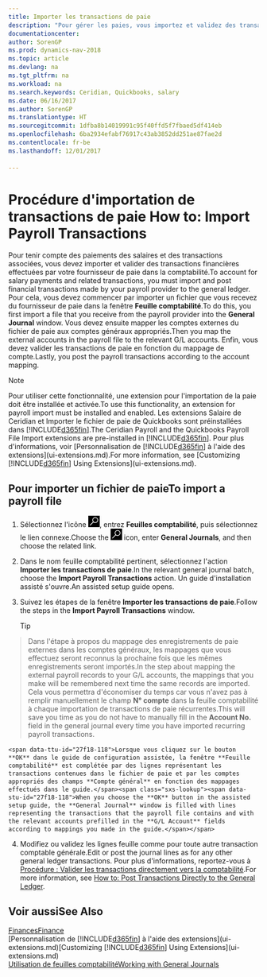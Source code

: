 ```yaml
---
title: Importer les transactions de paie
description: "Pour gérer les paies, vous importez et validez des transactions financières de votre fournisseur de paie dans la comptabilité, en utilisant une extension de paie telle que Ceridian ou Quickbooks."
documentationcenter: 
author: SorenGP
ms.prod: dynamics-nav-2018
ms.topic: article
ms.devlang: na
ms.tgt_pltfrm: na
ms.workload: na
ms.search.keywords: Ceridian, Quickbooks, salary
ms.date: 06/16/2017
ms.author: SorenGP
ms.translationtype: HT
ms.sourcegitcommit: 1dfba8b14019991c95f40ffd5f7fbaed5df414eb
ms.openlocfilehash: 6ba2934efabf76917c43ab3852dd251ae87fae2d
ms.contentlocale: fr-be
ms.lasthandoff: 12/01/2017

---
```

# <a name="how-to-import-payroll-transactions"></a><span data-ttu-id="27f18-103">Procédure d'importation de transactions de paie </span><span class="sxs-lookup"><span data-stu-id="27f18-103">How to: Import Payroll Transactions</span></span>
<span data-ttu-id="27f18-104">Pour tenir compte des paiements des salaires et des transactions associées, vous devez importer et valider des transactions financières effectuées par votre fournisseur de paie dans la comptabilité.</span><span class="sxs-lookup"><span data-stu-id="27f18-104">To account for salary payments and related transactions, you must import and post financial transactions made by your payroll provider to the general ledger.</span></span> <span data-ttu-id="27f18-105">Pour cela, vous devez commencer par importer un fichier que vous recevez du fournisseur de paie dans la fenêtre **Feuille comptabilité**.</span><span class="sxs-lookup"><span data-stu-id="27f18-105">To do this, you first import a file that you receive from the payroll provider into the **General Journal** window.</span></span> <span data-ttu-id="27f18-106">Vous devez ensuite mapper les comptes externes du fichier de paie aux comptes généraux appropriés.</span><span class="sxs-lookup"><span data-stu-id="27f18-106">Then you map the external accounts in the payroll file to the relevant G/L accounts.</span></span> <span data-ttu-id="27f18-107">Enfin, vous devez valider les transactions de paie en fonction du mappage de compte.</span><span class="sxs-lookup"><span data-stu-id="27f18-107">Lastly, you post the payroll transactions according to the account mapping.</span></span>

> [!NOTE]  
>   <span data-ttu-id="27f18-108">Pour utiliser cette fonctionnalité, une extension pour l'importation de la paie doit être installée et activée.</span><span class="sxs-lookup"><span data-stu-id="27f18-108">To use this functionality, an extension for payroll import must be installed and enabled.</span></span> <span data-ttu-id="27f18-109">Les extensions Salaire de Ceridian et Importer le fichier de paie de Quickbooks sont préinstallées dans [!INCLUDE[d365fin](includes/d365fin_md.md)].</span><span class="sxs-lookup"><span data-stu-id="27f18-109">The Ceridian Payroll and the Quickbooks Payroll File Import extensions are pre-installed in [!INCLUDE[d365fin](includes/d365fin_md.md)].</span></span> <span data-ttu-id="27f18-110">Pour plus d'informations, voir [Personnalisation de [!INCLUDE[d365fin](includes/d365fin_md.md)] à l'aide des extensions](ui-extensions.md).</span><span class="sxs-lookup"><span data-stu-id="27f18-110">For more information, see [Customizing [!INCLUDE[d365fin](includes/d365fin_md.md)] Using Extensions](ui-extensions.md).</span></span>

## <a name="to-import-a-payroll-file"></a><span data-ttu-id="27f18-111">Pour importer un fichier de paie</span><span class="sxs-lookup"><span data-stu-id="27f18-111">To import a payroll file</span></span>
1. <span data-ttu-id="27f18-112">Sélectionnez l'icône ![Page ou état pour la recherche](media/ui-search/search_small.png "Page ou état pour la recherche"), entrez **Feuilles comptabilité**, puis sélectionnez le lien connexe.</span><span class="sxs-lookup"><span data-stu-id="27f18-112">Choose the ![Search for Page or Report](media/ui-search/search_small.png "Search for Page or Report icon") icon, enter **General Journals**, and then choose the related link.</span></span>
2. <span data-ttu-id="27f18-113">Dans le nom feuille comptabilité pertinent, sélectionnez l'action **Importer les transactions de paie**.</span><span class="sxs-lookup"><span data-stu-id="27f18-113">In the relevant general journal batch, choose the **Import Payroll Transactions** action.</span></span> <span data-ttu-id="27f18-114">Un guide d'installation assisté s'ouvre.</span><span class="sxs-lookup"><span data-stu-id="27f18-114">An assisted setup guide opens.</span></span>
3. <span data-ttu-id="27f18-115">Suivez les étapes de la fenêtre **Importer les transactions de paie**.</span><span class="sxs-lookup"><span data-stu-id="27f18-115">Follow the steps in the **Import Payroll Transactions** window.</span></span>

    > [!TIP]  
>   <span data-ttu-id="27f18-116">Dans l'étape à propos du mappage des enregistrements de paie externes dans les comptes généraux, les mappages que vous effectuez seront reconnus la prochaine fois que les mêmes enregistrements seront importés.</span><span class="sxs-lookup"><span data-stu-id="27f18-116">In the step about mapping the external payroll records to your G/L accounts, the mappings that you make will be remembered next time the same records are imported.</span></span> <span data-ttu-id="27f18-117">Cela vous permettra d'économiser du temps car vous n'avez pas à remplir manuellement le champ **N° compte** dans la feuille comptabilité à chaque importation de transactions de paie récurrentes.</span><span class="sxs-lookup"><span data-stu-id="27f18-117">This will save you time as you do not have to manually fill in the **Account No.** field in the general journal every time you have imported recurring payroll transactions.</span></span>   

    <span data-ttu-id="27f18-118">Lorsque vous cliquez sur le bouton **OK** dans le guide de configuration assistée, la fenêtre **Feuille comptabilité** est complétée par des lignes représentant les transactions contenues dans le fichier de paie et par les comptes appropriés des champs **Compte général** en fonction des mappages effectués dans le guide.</span><span class="sxs-lookup"><span data-stu-id="27f18-118">When you choose the **OK** button in the assisted setup guide, the **General Journal** window is filled with lines representing the transactions that the payroll file contains and with the relevant accounts prefilled in the **G/L Account** fields according to mappings you made in the guide.</span></span>
4. <span data-ttu-id="27f18-119">Modifiez ou validez les lignes feuille comme pour toute autre transaction comptable générale.</span><span class="sxs-lookup"><span data-stu-id="27f18-119">Edit or post the journal lines as for any other general ledger transactions.</span></span> <span data-ttu-id="27f18-120">Pour plus d'informations, reportez-vous à [Procédure : Valider les transactions directement vers la comptabilité](finance-how-post-transactions-directly.md).</span><span class="sxs-lookup"><span data-stu-id="27f18-120">For more information, see [How to: Post Transactions Directly to the General Ledger](finance-how-post-transactions-directly.md).</span></span>   

## <a name="see-also"></a><span data-ttu-id="27f18-121">Voir aussi</span><span class="sxs-lookup"><span data-stu-id="27f18-121">See Also</span></span>
[<span data-ttu-id="27f18-122">Finances</span><span class="sxs-lookup"><span data-stu-id="27f18-122">Finance</span></span>](finance.md)  
<span data-ttu-id="27f18-123">[Personnalisation de [!INCLUDE[d365fin](includes/d365fin_md.md)] à l'aide des extensions](ui-extensions.md)</span><span class="sxs-lookup"><span data-stu-id="27f18-123">[Customizing [!INCLUDE[d365fin](includes/d365fin_md.md)] Using Extensions](ui-extensions.md)</span></span>  
[<span data-ttu-id="27f18-124">Utilisation de feuilles comptabilité</span><span class="sxs-lookup"><span data-stu-id="27f18-124">Working with General Journals</span></span>](ui-work-general-journals.md)  

